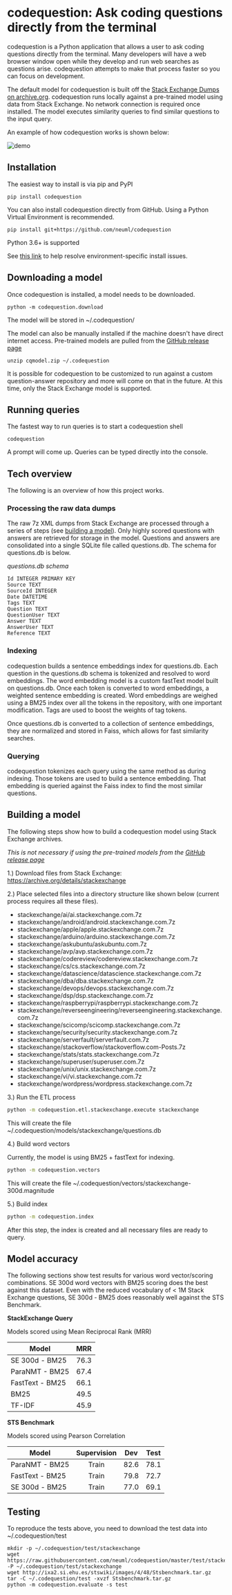 # codequestion: Ask coding questions directly from the terminal

codequestion is a Python application that allows a user to ask coding questions directly from the terminal. Many developers will have a web browser window open while they develop and run web searches as questions arise. codequestion attempts to make that process faster so you can focus on development.

The default model for codequestion is built off the [Stack Exchange Dumps on archive.org](https://archive.org/details/stackexchange). codequestion runs locally against a pre-trained model using data from Stack Exchange. No network connection is required once installed. The model executes similarity queries to find similar questions to the input query. 

An example of how codequestion works is shown below:

![demo](https://raw.githubusercontent.com/neuml/codequestion/master/demo.gif)

## Installation
The easiest way to install is via pip and PyPI

    pip install codequestion

You can also install codequestion directly from GitHub. Using a Python Virtual Environment is recommended.

    pip install git+https://github.com/neuml/codequestion

Python 3.6+ is supported

See [this link](https://github.com/neuml/txtai#installation) to help resolve environment-specific install issues.

## Downloading a model

Once codequestion is installed, a model needs to be downloaded.

    python -m codequestion.download

The model will be stored in ~/.codequestion/

The model can also be manually installed if the machine doesn't have direct internet access. Pre-trained models are pulled from the [GitHub release page](https://github.com/neuml/codequestion/releases)

    unzip cqmodel.zip ~/.codequestion

It is possible for codequestion to be customized to run against a custom question-answer repository and more will come on that in the future. At this time, only the Stack Exchange model is supported. 

## Running queries

The fastest way to run queries is to start a codequestion shell

    codequestion

A prompt will come up. Queries can be typed directly into the console.

## Tech overview
The following is an overview of how this project works. 

### Processing the raw data dumps
The raw 7z XML dumps from Stack Exchange are processed through a series of steps (see [building a model](#building-a-model)). Only highly scored questions with answers are retrieved for storage in the model. Questions and answers are consolidated into a single SQLite file called questions.db. The schema for questions.db is below.

*questions.db schema*

    Id INTEGER PRIMARY KEY
    Source TEXT
    SourceId INTEGER
    Date DATETIME
    Tags TEXT
    Question TEXT
    QuestionUser TEXT
    Answer TEXT
    AnswerUser TEXT
    Reference TEXT

### Indexing
codequestion builds a sentence embeddings index for questions.db. Each question in the questions.db schema is tokenized and resolved to word embeddings. The word embedding model is a custom fastText model built on questions.db. Once each token is converted to word embeddings, a weighted sentence embedding is created. Word embeddings are weighed using a BM25 index over all the tokens in the repository, with one important modification. Tags are used to boost the weights of tag tokens.

Once questions.db is converted to a collection of sentence embeddings, they are normalized and stored in Faiss, which allows for fast similarity searches.

### Querying
codequestion tokenizes each query using the same method as during indexing. Those tokens are used to build a sentence embedding. That embedding is queried against the Faiss index to find the most similar questions.

## Building a model
The following steps show how to build a codequestion model using Stack Exchange archives.

_This is not necessary if using the pre-trained models from the [GitHub release page](https://github.com/neuml/codequestion/releases)_

1.) Download files from Stack Exchange: https://archive.org/details/stackexchange

2.) Place selected files into a directory structure like shown below (current process requires all these files).

- stackexchange/ai/ai.stackexchange.com.7z
- stackexchange/android/android.stackexchange.com.7z
- stackexchange/apple/apple.stackexchange.com.7z
- stackexchange/arduino/arduino.stackexchange.com.7z
- stackexchange/askubuntu/askubuntu.com.7z
- stackexchange/avp/avp.stackexchange.com.7z
- stackexchange/codereview/codereview.stackexchange.com.7z
- stackexchange/cs/cs.stackexchange.com.7z
- stackexchange/datascience/datascience.stackexchange.com.7z
- stackexchange/dba/dba.stackexchange.com.7z
- stackexchange/devops/devops.stackexchange.com.7z
- stackexchange/dsp/dsp.stackexchange.com.7z
- stackexchange/raspberrypi/raspberrypi.stackexchange.com.7z
- stackexchange/reverseengineering/reverseengineering.stackexchange.com.7z
- stackexchange/scicomp/scicomp.stackexchange.com.7z
- stackexchange/security/security.stackexchange.com.7z
- stackexchange/serverfault/serverfault.com.7z
- stackexchange/stackoverflow/stackoverflow.com-Posts.7z
- stackexchange/stats/stats.stackexchange.com.7z
- stackexchange/superuser/superuser.com.7z
- stackexchange/unix/unix.stackexchange.com.7z
- stackexchange/vi/vi.stackexchange.com.7z
- stackexchange/wordpress/wordpress.stackexchange.com.7z

3.) Run the ETL process

```bash
python -m codequestion.etl.stackexchange.execute stackexchange
```

This will create the file ~/.codequestion/models/stackexchange/questions.db

4.) Build word vectors

Currently, the model is using BM25 + fastText for indexing.

```bash
python -m codequestion.vectors
```

This will create the file ~/.codequestion/vectors/stackexchange-300d.magnitude

5.) Build index

```bash
python -m codequestion.index
```

After this step, the index is created and all necessary files are ready to query.

## Model accuracy
The following sections show test results for various word vector/scoring combinations. SE 300d word vectors with BM25 scoring does the best against this dataset. Even with the reduced vocabulary of < 1M Stack Exchange questions, SE 300d - BM25 does reasonably well against the STS Benchmark.

**StackExchange Query**

Models scored using Mean Reciprocal Rank (MRR)

| Model           | MRR   | 
| --------------- | :---: |
| SE 300d - BM25  | 76.3  |
| ParaNMT - BM25  | 67.4  |
| FastText - BM25 | 66.1  |
| BM25            | 49.5  |
| TF-IDF          | 45.9  |

**STS Benchmark**

Models scored using Pearson Correlation

| Model           | Supervision   | Dev   | Test  |
| --------------- | :-----------: | :---: | :---: |
| ParaNMT - BM25  | Train         | 82.6  | 78.1  |
| FastText - BM25 | Train         | 79.8  | 72.7  |
| SE 300d - BM25  | Train         | 77.0  | 69.1  |

## Testing
To reproduce the tests above, you need to download the test data into ~/.codequestion/test

    mkdir -p ~/.codequestion/test/stackexchange
    wget https://raw.githubusercontent.com/neuml/codequestion/master/test/stackexchange/query.txt -P ~/.codequestion/test/stackexchange
    wget http://ixa2.si.ehu.es/stswiki/images/4/48/Stsbenchmark.tar.gz
    tar -C ~/.codequestion/test -xvzf Stsbenchmark.tar.gz
    python -m codequestion.evaluate -s test
